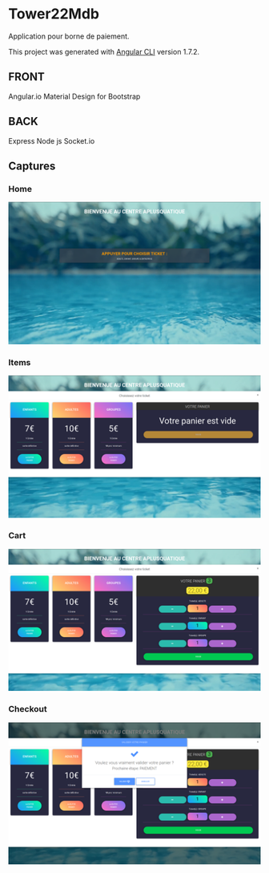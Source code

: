 # Tower22Mdb
Application pour borne de paiement.

This project was generated with [Angular CLI](https://github.com/angular/angular-cli) version 1.7.2.

## FRONT
Angular.io
Material Design for Bootstrap



## BACK
Express Node js
Socket.io

## Captures

### Home
![Tower22 accueil](tower22-01.png)
### Items
![Tower22 achat](tower22-02.png)
### Cart
![Tower22 panier](tower22-03.png)
### Checkout
![Tower22 checkout](tower22-04.png)